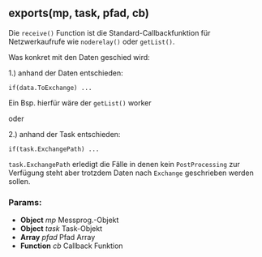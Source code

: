 

<!-- Start ./lib/receive.js -->

## exports(mp, task, pfad, cb)

Die ```receive()``` Function ist die
Standard-Callbackfunktion für Netzwerkaufrufe
wie  ```noderelay()``` oder ```getList()```.

Was konkret mit den Daten geschied wird:

1.) anhand der Daten entschieden:
```
if(data.ToExchange) ...
```
Ein Bsp. hierfür wäre der  ```getList()``` worker

oder

2.) anhand der Task entschieden:
```
if(task.ExchangePath) ...
```

```task.ExchangePath``` erledigt die  Fälle
in denen kein  ```PostProcessing``` zur Verfügung steht
aber trotzdem Daten nach ```Exchange```
geschrieben werden sollen.

### Params: 

* **Object** *mp* Messprog.-Objekt
* **Object** *task* Task-Objekt
* **Array** *pfad* Pfad Array
* **Function** *cb* Callback Funktion

<!-- End ./lib/receive.js -->

